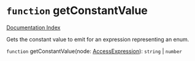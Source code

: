 # `function` getConstantValue

[Documentation Index](../README.md)

Gets the constant value to emit for an expression representing an enum.

`function` getConstantValue(node: [AccessExpression](../type.AccessExpression/README.md)): `string` | `number`